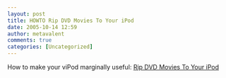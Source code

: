 ```yaml
---
layout: post
title: HOWTO Rip DVD Movies To Your iPod
date: 2005-10-14 12:59
author: metavalent
comments: true
categories: [Uncategorized]
---
```

How to make your viPod marginally useful: <a href="http://diveintomark.org/howto/ipod-dvd-ripping-guide/">Rip DVD Movies To Your iPod</a>
